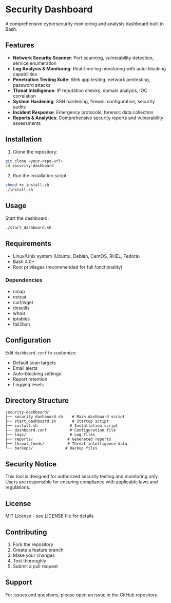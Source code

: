 # Security Dashboard

A comprehensive cybersecurity monitoring and analysis dashboard built in Bash.

## Features

- **Network Security Scanner**: Port scanning, vulnerability detection, service enumeration
- **Log Analysis & Monitoring**: Real-time log monitoring with auto-blocking capabilities
- **Penetration Testing Suite**: Web app testing, network pentesting, password attacks
- **Threat Intelligence**: IP reputation checks, domain analysis, IOC correlation
- **System Hardening**: SSH hardening, firewall configuration, security audits
- **Incident Response**: Emergency protocols, forensic data collection
- **Reports & Analytics**: Comprehensive security reports and vulnerability assessments

## Installation

1. Clone the repository:
```bash
git clone <your-repo-url>
cd security-dashboard
```

2. Run the installation script:
```bash
chmod +x install.sh
./install.sh
```

## Usage

Start the dashboard:
```bash
./start_dashboard.sh
```

## Requirements

- Linux/Unix system (Ubuntu, Debian, CentOS, RHEL, Fedora)
- Bash 4.0+
- Root privileges (recommended for full functionality)

### Dependencies
- nmap
- netcat
- curl/wget
- dnsutils
- whois
- iptables
- fail2ban

## Configuration

Edit `dashboard.conf` to customize:
- Default scan targets
- Email alerts
- Auto-blocking settings
- Report retention
- Logging levels

## Directory Structure

```
security-dashboard/
├── security_dashboard.sh    # Main dashboard script
├── start_dashboard.sh       # Startup script
├── install.sh              # Installation script
├── dashboard.conf          # Configuration file
├── logs/                   # Log files
├── reports/               # Generated reports
├── threat_feeds/          # Threat intelligence data
└── backups/              # Backup files
```

## Security Notice

This tool is designed for authorized security testing and monitoring only. Users are responsible for ensuring compliance with applicable laws and regulations.

## License

MIT License - see LICENSE file for details

## Contributing

1. Fork the repository
2. Create a feature branch
3. Make your changes
4. Test thoroughly
5. Submit a pull request

## Support

For issues and questions, please open an issue in the GitHub repository.